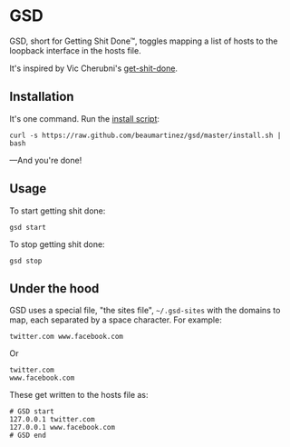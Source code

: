 # GSD

GSD, short for Getting Shit Done™, toggles mapping a list of hosts to the loopback interface in the hosts file.

It's inspired by Vic Cherubni's [get-shit-done].

[get-shit-done]: http://github.com/leftnode/get-shit-done 

## Installation

It's one command. Run the [install script]:

[install script]: https://github.com/beaumartinez/gsd/blob/master/install.sh

    curl -s https://raw.github.com/beaumartinez/gsd/master/install.sh | bash

—And you're done!

## Usage

To start getting shit done:

    gsd start

To stop getting shit done:

    gsd stop

## Under the hood

GSD uses a special file, "the sites file", `~/.gsd-sites` with the domains to map, each separated by a space character. For example:

    twitter.com www.facebook.com

Or

    twitter.com
    www.facebook.com

These get written to the hosts file as:

    # GSD start
    127.0.0.1 twitter.com
    127.0.0.1 www.facebook.com
    # GSD end
